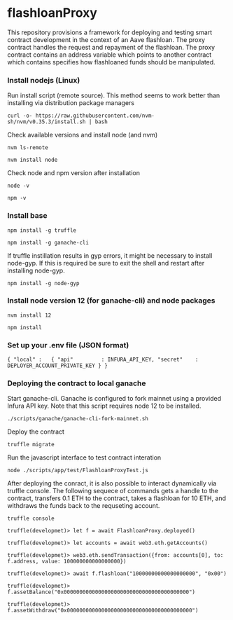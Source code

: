 # flashloanProxy

This repository provisions a framework for deploying and testing smart contract development in the context of an Aave flashloan. The proxy contract handles the request and repayment of the flashloan. The proxy contract contains an address variable which points to another contract which contains specifies how flashloaned funds should be manipulated.

### Install nodejs (Linux)

Run install script (remote source). This method seems to work better than installing via distribution package managers

`curl -o- https://raw.githubusercontent.com/nvm-sh/nvm/v0.35.3/install.sh | bash`

Check available versions and install node (and nvm)

`nvm ls-remote`

`nvm install node`

Check node and npm version after installation

`node -v`

`npm -v`

### Install base 

`npm install -g truffle`

`npm install -g ganache-cli`

If truffle instillation results in gyp errors, it might be necessary to install node-gyp. If this is required be sure to exit the shell and restart after installing node-gyp.

`npm install -g node-gyp`

### Install node version 12 (for ganache-cli) and node packages

`nvm install 12` 

`npm install`

### Set up your .env file (JSON format)

`{
	"local" :	{
		"api"		  :	INFURA_API_KEY,
		"secret"	:	DEPLOYER_ACCOUNT_PRIVATE_KEY
	}
}
`

### Deploying the contract to local ganache

Start ganache-cli. Ganache is configured to fork mainnet using a provided Infura API key. Note that this script requires node 12 to be installed.

`./scripts/ganache/ganache-cli-fork-mainnet.sh`

Deploy the contract

`truffle migrate`

Run the javascript interface to test contract interation

`node ./scripts/app/test/FlashloanProxyTest.js` 

After deploying the conract, it is also possible to interact dynamically via truffle console. The following sequece of commands gets a handle to the contract, transfers 0.1 ETH to the contract, takes a flashloan for 10 ETH, and withdraws the funds back to the requseting account.

  `truffle console`

   `truffle(developmet)> let f = await FlashloanProxy.deployed()`
	
  `truffle(developmet)> let accounts = await web3.eth.getAccounts()`
	
  `truffle(developmet)> web3.eth.sendTransaction({from: accounts[0], to: f.address, value: 100000000000000000})`
  
  `truffle(developmet)> await f.flashloan("10000000000000000000", "0x00")`
  
  `truffle(developmet)> f.assetBalance("0x0000000000000000000000000000000000000000")`

  `truffle(developmet)> f.assetWithdraw("0x0000000000000000000000000000000000000000")`

  
  
  
  
  
